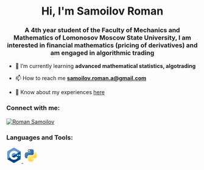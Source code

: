 <h1 align="center">Hi, I'm Samoilov Roman</h1>
<h3 align="center">A 4th year student of the Faculty of Mechanics and Mathematics of Lomonosov Moscow State University, I am interested in financial mathematics (pricing of derivatives) and am engaged in algorithmic trading</h3>

- 🌱 I’m currently learning **advanced mathematical statistics, algotrading**

- 📫 How to reach me **samoilov.roman.a@gmail.com**

- 📄 Know about my experiences [here](https://github.com/romansamoilovmsumm/romansamoilovmsumm/blob/main/SamoilovRA_Resume.pdf)

<h3 align="left">Connect with me:</h3>
<p align="left">
<a href="https://linkedin.com/in/roman-samoilov" target="blank"><img align="center" src="https://raw.githubusercontent.com/rahuldkjain/github-profile-readme-generator/master/src/images/icons/Social/linked-in-alt.svg" alt="Roman Samoilov" height="30" width="40" /></a>
</p>

<h3 align="left">Languages and Tools:</h3>
<p align="left"> <a href="https://www.w3schools.com/cpp/" target="_blank" rel="noreferrer"> <img src="https://raw.githubusercontent.com/devicons/devicon/master/icons/cplusplus/cplusplus-original.svg" alt="cplusplus" width="40" height="40"/> </a> <a href="https://www.python.org" target="_blank" rel="noreferrer"> <img src="https://raw.githubusercontent.com/devicons/devicon/master/icons/python/python-original.svg" alt="python" width="40" height="40"/> </a> </p>
